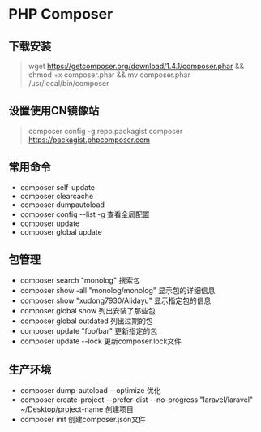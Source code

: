 PHP Composer
===========

## 下载安装
> wget https://getcomposer.org/download/1.4.1/composer.phar && chmod +x composer.phar && mv composer.phar /usr/local/bin/composer

## 设置使用CN镜像站
> composer config -g repo.packagist composer https://packagist.phpcomposer.com  

## 常用命令
* composer self-update
* composer clearcache
* composer dumpautoload
* composer config --list -g 查看全局配置
* composer update  
* composer global update

## 包管理
* composer search "monolog" 搜索包
* composer show -all "monolog/monolog" 显示包的详细信息
* composer show "xudong7930/Alidayu" 显示指定包的信息
* composer global show 列出安装了那些包
* composer global outdated 列出过期的包
* composer update "foo/bar" 更新指定的包
* composer update --lock 更新composer.lock文件

## 生产环境
* composer dump-autoload --optimize 优化
* composer create-project --prefer-dist --no-progress "laravel/laravel" ~/Desktop/project-name 创建项目
* composer init 创建composer.json文件

